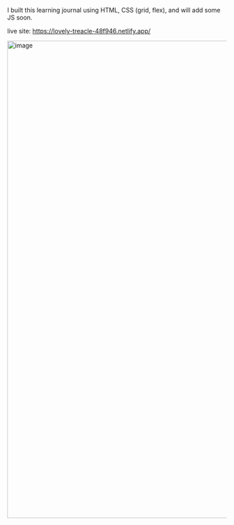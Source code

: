 I built this learning journal using HTML, CSS (grid, flex), and will add some JS soon.

live site: https://lovely-treacle-48f946.netlify.app/

<img width="1094" alt="image" src="https://user-images.githubusercontent.com/26408789/223400978-121bbd5e-0a68-449c-9ef0-4687ea6732e0.png">
